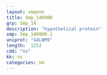 ```yaml
---
layout: smgene
title: Smp_148900
grp: Smp_14
description: "hypothetical protein"
smp: Smp_148900.1
uniprot: "G4LWM9"
length:  1152
cdd: "ns"
kk: ns
categories: sm
---
```

